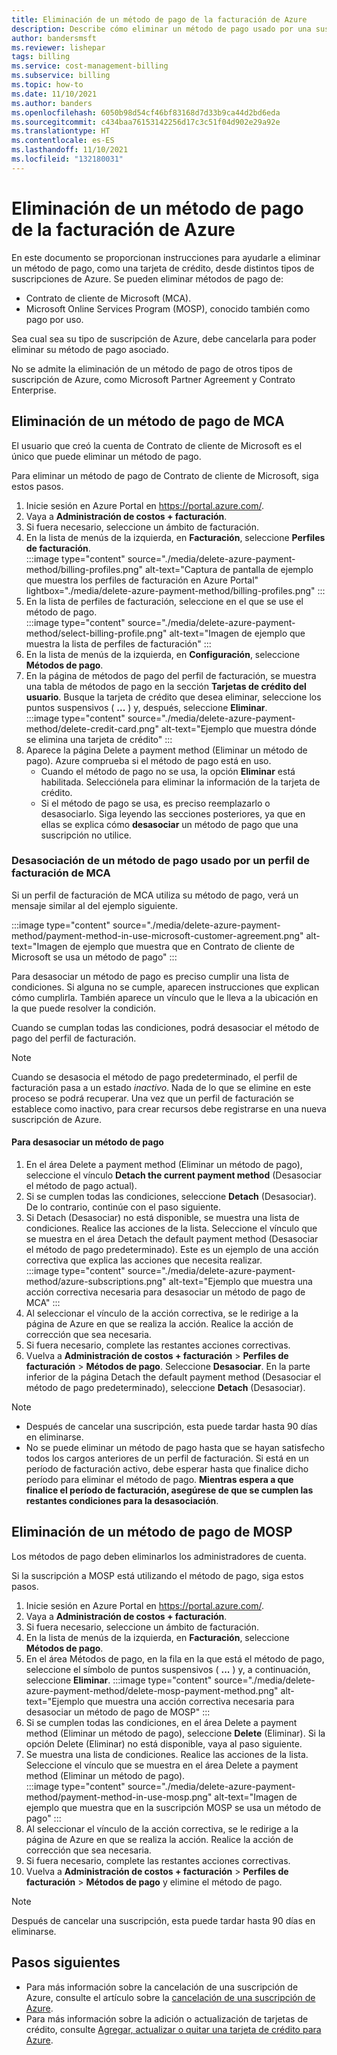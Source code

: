 ```yaml
---
title: Eliminación de un método de pago de la facturación de Azure
description: Describe cómo eliminar un método de pago usado por una suscripción de Azure.
author: bandersmsft
ms.reviewer: lishepar
tags: billing
ms.service: cost-management-billing
ms.subservice: billing
ms.topic: how-to
ms.date: 11/10/2021
ms.author: banders
ms.openlocfilehash: 6050b98d54cf46bf83168d7d33b9ca44d2bd6eda
ms.sourcegitcommit: c434baa76153142256d17c3c51f04d902e29a92e
ms.translationtype: HT
ms.contentlocale: es-ES
ms.lasthandoff: 11/10/2021
ms.locfileid: "132180031"
---
```

# <a name="delete-an-azure-billing-payment-method"></a>Eliminación de un método de pago de la facturación de Azure

En este documento se proporcionan instrucciones para ayudarle a eliminar un método de pago, como una tarjeta de crédito, desde distintos tipos de suscripciones de Azure. Se pueden eliminar métodos de pago de:

- Contrato de cliente de Microsoft (MCA).
- Microsoft Online Services Program (MOSP), conocido también como pago por uso.

Sea cual sea su tipo de suscripción de Azure, debe cancelarla para poder eliminar su método de pago asociado.

No se admite la eliminación de un método de pago de otros tipos de suscripción de Azure, como Microsoft Partner Agreement y Contrato Enterprise.

## <a name="delete-an-mca-payment-method"></a>Eliminación de un método de pago de MCA

El usuario que creó la cuenta de Contrato de cliente de Microsoft es el único que puede eliminar un método de pago.

Para eliminar un método de pago de Contrato de cliente de Microsoft, siga estos pasos.

1. Inicie sesión en Azure Portal en https://portal.azure.com/.
1. Vaya a **Administración de costos + facturación**.
1. Si fuera necesario, seleccione un ámbito de facturación.
1. En la lista de menús de la izquierda, en **Facturación**, seleccione **Perfiles de facturación**.  
    :::image type="content" source="./media/delete-azure-payment-method/billing-profiles.png" alt-text="Captura de pantalla de ejemplo que muestra los perfiles de facturación en Azure Portal" lightbox="./media/delete-azure-payment-method/billing-profiles.png" :::
1. En la lista de perfiles de facturación, seleccione en el que se use el método de pago.  
    :::image type="content" source="./media/delete-azure-payment-method/select-billing-profile.png" alt-text="Imagen de ejemplo que muestra la lista de perfiles de facturación" :::
1. En la lista de menús de la izquierda, en **Configuración**, seleccione **Métodos de pago**.
1. En la página de métodos de pago del perfil de facturación, se muestra una tabla de métodos de pago en la sección **Tarjetas de crédito del usuario**. Busque la tarjeta de crédito que desea eliminar, seleccione los puntos suspensivos ( **...** ) y, después, seleccione **Eliminar**.  
    :::image type="content" source="./media/delete-azure-payment-method/delete-credit-card.png" alt-text="Ejemplo que muestra dónde se elimina una tarjeta de crédito" :::
1. Aparece la página Delete a payment method (Eliminar un método de pago). Azure comprueba si el método de pago está en uso.
    - Cuando el método de pago no se usa, la opción **Eliminar** está habilitada. Selecciónela para eliminar la información de la tarjeta de crédito.
    - Si el método de pago se usa, es preciso reemplazarlo o desasociarlo. Siga leyendo las secciones posteriores, ya que en ellas se explica cómo **desasociar** un método de pago que una suscripción no utilice.

### <a name="detach-payment-method-used-by-an-mca-billing-profile"></a>Desasociación de un método de pago usado por un perfil de facturación de MCA

Si un perfil de facturación de MCA utiliza su método de pago, verá un mensaje similar al del ejemplo siguiente.

:::image type="content" source="./media/delete-azure-payment-method/payment-method-in-use-microsoft-customer-agreement.png" alt-text="Imagen de ejemplo que muestra que en Contrato de cliente de Microsoft se usa un método de pago" :::

Para desasociar un método de pago es preciso cumplir una lista de condiciones. Si alguna no se cumple, aparecen instrucciones que explican cómo cumplirla. También aparece un vínculo que le lleva a la ubicación en la que puede resolver la condición.

Cuando se cumplan todas las condiciones, podrá desasociar el método de pago del perfil de facturación.

> [!NOTE]
> Cuando se desasocia el método de pago predeterminado, el perfil de facturación pasa a un estado _inactivo_. Nada de lo que se elimine en este proceso se podrá recuperar. Una vez que un perfil de facturación se establece como inactivo, para crear recursos debe registrarse en una nueva suscripción de Azure.

#### <a name="to-detach-a-payment-method"></a>Para desasociar un método de pago

1. En el área Delete a payment method (Eliminar un método de pago), seleccione el vínculo **Detach the current payment method** (Desasociar el método de pago actual).
1. Si se cumplen todas las condiciones, seleccione **Detach** (Desasociar). De lo contrario, continúe con el paso siguiente.
1. Si Detach (Desasociar) no está disponible, se muestra una lista de condiciones. Realice las acciones de la lista. Seleccione el vínculo que se muestra en el área Detach the default payment method (Desasociar el método de pago predeterminado). Este es un ejemplo de una acción correctiva que explica las acciones que necesita realizar.  
    :::image type="content" source="./media/delete-azure-payment-method/azure-subscriptions.png" alt-text="Ejemplo que muestra una acción correctiva necesaria para desasociar un método de pago de MCA" :::
1. Al seleccionar el vínculo de la acción correctiva, se le redirige a la página de Azure en que se realiza la acción. Realice la acción de corrección que sea necesaria.
1. Si fuera necesario, complete las restantes acciones correctivas.
1. Vuelva a **Administración de costos + facturación** > **Perfiles de facturación** > **Métodos de pago**. Seleccione **Desasociar**. En la parte inferior de la página Detach the default payment method (Desasociar el método de pago predeterminado), seleccione **Detach** (Desasociar).

> [!NOTE]
> - Después de cancelar una suscripción, esta puede tardar hasta 90 días en eliminarse.
> - No se puede eliminar un método de pago hasta que se hayan satisfecho todos los cargos anteriores de un perfil de facturación. Si está en un período de facturación activo, debe esperar hasta que finalice dicho período para eliminar el método de pago. **Mientras espera a que finalice el período de facturación, asegúrese de que se cumplen las restantes condiciones para la desasociación**.

## <a name="delete-a-mosp-payment-method"></a>Eliminación de un método de pago de MOSP

Los métodos de pago deben eliminarlos los administradores de cuenta.

Si la suscripción a MOSP está utilizando el método de pago, siga estos pasos.

1. Inicie sesión en Azure Portal en https://portal.azure.com/.
1. Vaya a **Administración de costos + facturación**.
1. Si fuera necesario, seleccione un ámbito de facturación.
1. En la lista de menús de la izquierda, en **Facturación**, seleccione **Métodos de pago**.
1. En el área Métodos de pago, en la fila en la que está el método de pago, seleccione el símbolo de puntos suspensivos ( **...** ) y, a continuación, seleccione **Eliminar**.
    :::image type="content" source="./media/delete-azure-payment-method/delete-mosp-payment-method.png" alt-text="Ejemplo que muestra una acción correctiva necesaria para desasociar un método de pago de MOSP" :::
1. Si se cumplen todas las condiciones, en el área Delete a payment method (Eliminar un método de pago), seleccione **Delete** (Eliminar). Si la opción Delete (Eliminar) no está disponible, vaya al paso siguiente.
1. Se muestra una lista de condiciones. Realice las acciones de la lista. Seleccione el vínculo que se muestra en el área Delete a payment method (Eliminar un método de pago).  
    :::image type="content" source="./media/delete-azure-payment-method/payment-method-in-use-mosp.png" alt-text="Imagen de ejemplo que muestra que en la suscripción MOSP se usa un método de pago" :::
1. Al seleccionar el vínculo de la acción correctiva, se le redirige a la página de Azure en que se realiza la acción. Realice la acción de corrección que sea necesaria.
1. Si fuera necesario, complete las restantes acciones correctivas.
1. Vuelva a **Administración de costos + facturación** > **Perfiles de facturación** > **Métodos de pago** y elimine el método de pago.

> [!NOTE]
> Después de cancelar una suscripción, esta puede tardar hasta 90 días en eliminarse.

## <a name="next-steps"></a>Pasos siguientes

- Para más información sobre la cancelación de una suscripción de Azure, consulte el artículo sobre la [cancelación de una suscripción de Azure](cancel-azure-subscription.md).
- Para más información sobre la adición o actualización de tarjetas de crédito, consulte [Agregar, actualizar o quitar una tarjeta de crédito para Azure](change-credit-card.md).
